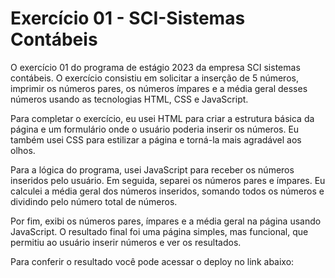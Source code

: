 # Exercício 01 - SCI-Sistemas Contábeis

O exercício 01 do programa de estágio 2023 da empresa SCI sistemas contábeis. O exercício consistiu em solicitar a inserção de 5 números, imprimir os números pares, 
os números ímpares e a média geral desses números usando as tecnologias HTML, CSS e JavaScript.

Para completar o exercício, eu usei HTML para criar a estrutura básica da página e um formulário onde o usuário poderia inserir os números. Eu também usei CSS para 
estilizar a página e torná-la mais agradável aos olhos.

Para a lógica do programa, usei JavaScript para receber os números inseridos pelo usuário. Em seguida, separei os números pares e ímpares. Eu calculei a média geral 
dos números inseridos, somando todos os números e dividindo pelo número total de números.

Por fim, exibi os números pares, ímpares e a média geral na página usando JavaScript. 
O resultado final foi uma página simples, mas funcional, que permitiu ao usuário inserir números e ver os resultados.

Para conferir o resultado você pode acessar o deploy no link abaixo:
